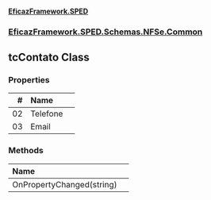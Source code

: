 #### [EficazFramework.SPED](EficazFrameworkSPED.md 'EficazFramework SPED')
### [EficazFramework.SPED.Schemas.NFSe.Common](EficazFramework.SPED.Schemas.NFSe.Common.md 'EficazFramework.SPED.Schemas.NFSe.Common')

## tcContato Class
### Properties

| # | Name | |
| ---: | :--- | :--- |
| 02 | Telefone |  |
| 03 | Email |  |
### Methods

| Name | |
| :--- | :--- |
| OnPropertyChanged(string) |  |
